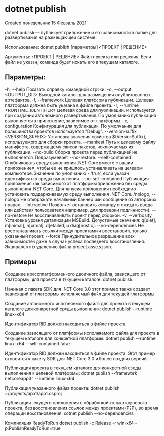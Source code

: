 # dotnet publish
Created понедельник 15 Февраль 2021

dotnet publish — публикует приложение и его зависимости в папке для развертывания на размещающей системе.

Использование: dotnet publish [параметры] <ПРОЕКТ | РЕШЕНИЕ>

Аргументы:
  <ПРОЕКТ | РЕШЕНИЕ>   Файл проекта или решения. Если файл не указан, команда будет искать его в текущем каталоге.

Параметры:
----------
  -h, --help                            Показать справку командной строки.
  -o, --output <OUTPUT_DIR>             Выходной каталог для размещения опубликованных артефактов.
  -f, --framework <FRAMEWORK>           Целевая платформа публикации. Целевая платформа должна быть указана в файле проекта.
  -r, --runtime <RUNTIME_IDENTIFIER>    Целевая среда для публикации. Используется при создании автономного развертывания.
По умолчанию публикация выполняется в приложение, зависимое от платформы.
  -c, --configuration <CONFIGURATION>   Конфигурация для публикации. По умолчанию для большинства проектов используется "Debug".
  --version-suffix <VERSION_SUFFIX>     Установка значения свойства $(VersionSuffix), используемого для сборки проекта.
  --manifest <MANIFEST>                 Путь к целевому файлу манифеста, содержащему список пакетов, исключаемых из публикации.
  --no-build                            Сборка проекта перед публикацией не выполняется. Подразумевает --no-restore.
  --self-contained                      Опубликовать среду выполнения .NET Core вместе с вашим приложением, чтобы ее не пришлось устанавливать на целевом компьютере.
Значение по умолчанию - 'true', если указан идентификатор среды выполнения.
  --no-self-contained                   Публикация приложения как зависимого от платформы приложения без среды выполнения .NET Core. Для запуска приложения необходимо установить поддерживаемую среду выполнения .NET Core.
  /nologo, --nologo                     Не отображать начальный баннер или сообщение об авторских правах.
  --interactive                         Позволяет остановить команду и ожидать ввода или действия пользователя (например, для проверки подлинности).
  --no-restore                          Не восстанавливать проект перед сборкой.
  -v, --verbosity <LEVEL>               Установка уровня детализации MSBuild. Допустимые значения: q[uiet], m[inimal], n[ormal], d[etailed] и diag[nostic].
  --no-dependencies                     Не восстанавливать ссылки между проектами и восстановить только указанный проект.
  --force                               Принудительное разрешение всех зависимостей даже в случае успеха последнего восстановления.
Эквивалентно удалению файла project.assets.json.


Примеры
-------
 Создание кроссплатформенного двоичного файла, зависящего от платформы, для проекта в текущем каталоге:
	dotnet publish

Начиная с пакета SDK для .NET Core 3.0 этот пример также создает зависящий от платформы исполняемый файл для текущей платформы.

Создание автономного исполняемого файла для проекта в текущем каталоге для конкретной среды выполнения:
	dotnet publish --runtime linux-x64

Идентификатор RID должен находиться в файле проекта.

Создание зависящего от платформы исполняемого файла для проекта в текущем каталоге для конкретной платформы:
	dotnet publish --runtime linux-x64 --self-contained false

Идентификатор RID должен находиться в файле проекта. Этот пример относится к пакету SDK для .NET Core 3.0 и более поздних версий.

Публикация проекта в текущем каталоге для конкретной среды выполнения и целевой платформы:
	dotnet publish --framework netcoreapp3.1 --runtime linux-x64


Публикация указанного файла проекта:
	dotnet publish ~/projects/app1/app1.csproj


Публикация текущего приложения с обработкой только корневого проекта, без восстановления ссылок между проектами (P2P), во время операции восстановления:
	dotnet publish --no-dependencies


Компиляция ReadyToRun
	dotnet publish -c Release -r win-x64 -p:PublishReadyToRun=true




